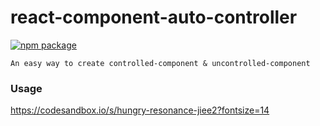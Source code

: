 # react-component-auto-controller
[![npm package][npm-badge]][npm]

`An easy way to create controlled-component & uncontrolled-component`

### Usage

https://codesandbox.io/s/hungry-resonance-jiee2?fontsize=14



[npm-badge]: https://img.shields.io/npm/v/react-component-auto-controller.png?style=flat-square
[npm]: https://www.npmjs.org/package/react-component-auto-controller